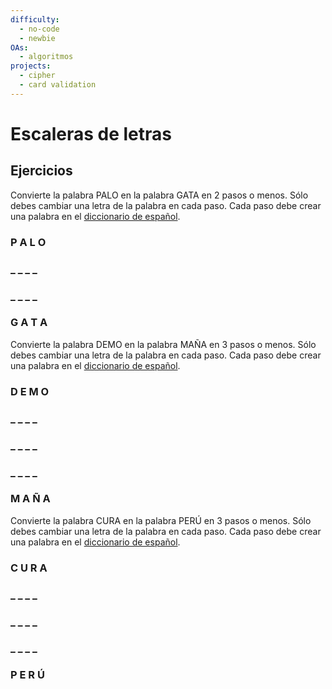 ```yaml
---
difficulty:
  - no-code
  - newbie
OAs:
  - algoritmos
projects:
  - cipher
  - card validation
---
```


# Escaleras de letras

## Ejercicios

Convierte la palabra PALO en la palabra GATA en 2 pasos o menos. Sólo debes
cambiar una letra de la palabra en cada paso. Cada paso debe crear una
palabra en el [diccionario de español](https://dle.rae.es/).

### P A L O

### \_ \_ \_ \_

### \_ \_ \_ \_

### G A T A

Convierte la palabra DEMO en la palabra MAÑA en 3 pasos o menos. Sólo debes
cambiar una letra de la palabra en cada paso. Cada paso debe crear una
palabra en el [diccionario de español](https://dle.rae.es/).

### D E M O

### \_ \_ \_ \_

### \_ \_ \_ \_

### \_ \_ \_ \_

### M A Ñ A

Convierte la palabra CURA en la palabra PERÚ en 3 pasos o menos. Sólo debes
cambiar una letra de la palabra en cada paso. Cada paso debe crear una
palabra en el [diccionario de español](https://dle.rae.es/).

### C U R A

### \_ \_ \_ \_

### \_ \_ \_ \_

### \_ \_ \_ \_

### P E R Ú
